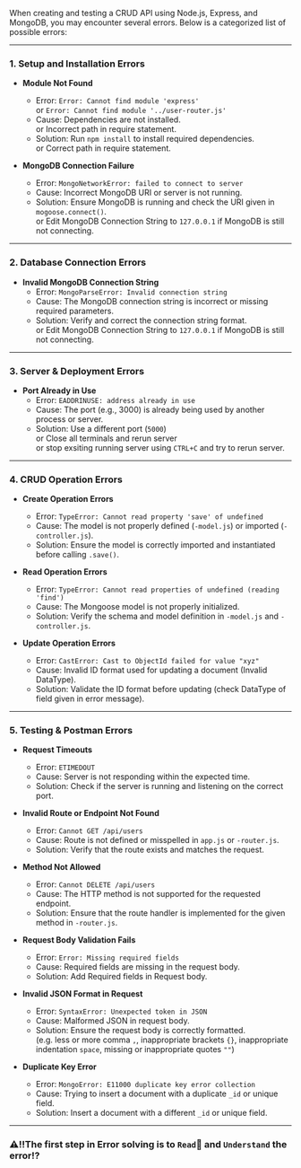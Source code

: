 When creating and testing a CRUD API using Node.js, Express, and MongoDB, you may encounter several errors. Below is a categorized list of possible errors:

---

### **1. Setup and Installation Errors**
- **Module Not Found**  
  - Error: `Error: Cannot find module 'express'`\
    or `Error: Cannot find module '../user-router.js'`
  - Cause: Dependencies are not installed.\
    or Incorrect path in require statement.
  - Solution: Run `npm install` to install required dependencies.\
    or Correct path in require statement.

- **MongoDB Connection Failure**  
  - Error: `MongoNetworkError: failed to connect to server`  
  - Cause: Incorrect MongoDB URI or server is not running.  
  - Solution: Ensure MongoDB is running and check the URI given in `mogoose.connect()`.\
    or Edit MongoDB Connection String to `127.0.0.1` if MongoDB is still not connecting.

---

### **2. Database Connection Errors**
- **Invalid MongoDB Connection String**  
  - Error: `MongoParseError: Invalid connection string`  
  - Cause: The MongoDB connection string is incorrect or missing required parameters.  
  - Solution: Verify and correct the connection string format.\
    or Edit MongoDB Connection String to `127.0.0.1` if MongoDB is still not connecting.

---


### **3. Server & Deployment Errors**
- **Port Already in Use**  
  - Error: `EADDRINUSE: address already in use`  
  - Cause: The port (e.g., 3000) is already being used by another process or server.  
  - Solution: Use a different port (`5000`)\
    or Close all terminals and rerun server\
    or stop exsiting running server using `CTRL+C` and try to rerun server.

---

### **4. CRUD Operation Errors**
- **Create Operation Errors**
  - Error: `TypeError: Cannot read property 'save' of undefined`  
  - Cause: The model is not properly defined (`-model.js`) or imported (`-controller.js`).  
  - Solution: Ensure the model is correctly imported and instantiated before calling `.save()`.

- **Read Operation Errors**
  - Error: `TypeError: Cannot read properties of undefined (reading 'find')`  
  - Cause: The Mongoose model is not properly initialized.  
  - Solution: Verify the schema and model definition in `-model.js` and `-controller.js`.

- **Update Operation Errors**
  - Error: `CastError: Cast to ObjectId failed for value "xyz"`  
  - Cause: Invalid ID format used for updating a document (Invalid DataType).  
  - Solution: Validate the ID format before updating (check DataType of field given in error message).

---

### **5. Testing & Postman Errors**
- **Request Timeouts**  
  - Error: `ETIMEDOUT`  
  - Cause: Server is not responding within the expected time.  
  - Solution: Check if the server is running and listening on the correct port.

- **Invalid Route or Endpoint Not Found**  
  - Error: `Cannot GET /api/users`  
  - Cause: Route is not defined or misspelled in `app.js` or `-router.js`.  
  - Solution: Verify that the route exists and matches the request.

- **Method Not Allowed**  
  - Error: `Cannot DELETE /api/users`  
  - Cause: The HTTP method is not supported for the requested endpoint.  
  - Solution: Ensure that the route handler is implemented for the given method in `-router.js`.

- **Request Body Validation Fails**  
  - Error: `Error: Missing required fields`  
  - Cause: Required fields are missing in the request body.  
  - Solution: Add Required fields in Request body.

- **Invalid JSON Format in Request**  
  - Error: `SyntaxError: Unexpected token in JSON`  
  - Cause: Malformed JSON in request body.  
  - Solution: Ensure the request body is correctly formatted.\
    (e.g. less or more comma `,`, inappropriate brackets `{}`, inappropriate indentation `space`, missing or inappropriate quotes `""`)

- **Duplicate Key Error**  
  - Error: `MongoError: E11000 duplicate key error collection`  
  - Cause: Trying to insert a document with a duplicate `_id` or unique field.  
  - Solution: Insert a document with a different `_id` or unique field.

---
### **⚠‼The first step in Error solving is to `Read`👀 and `Understand` the error⁉**
